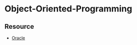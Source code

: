 # Object-Oriented-Programming

## Resource
- [Oracle](https://docs.oracle.com/javase/tutorial/java/nutsandbolts/datatypes.html#:~:text=byte%3A%20The%20byte%20data%20type,the%20memory%20savings%20actually%20matters. 'data types')
